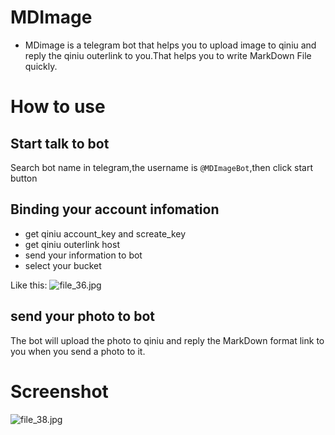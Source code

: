 # MDImage

* MDimage is a telegram bot that helps you to upload image to qiniu and reply the qiniu outerlink to you.That helps you to write MarkDown File quickly.

# How to use

## Start talk to bot

Search bot name in telegram,the username is `@MDImageBot`,then click start button

## Binding your account infomation

- get qiniu account_key and screate_key
- get qiniu outerlink host
- send your information to bot
- select your bucket 

Like this:
![file_36.jpg](http://qingliu.qiniudn.com/file_36.jpg)

## send your photo to bot

The bot  will upload the photo to qiniu and reply the MarkDown format link to you  when you send a photo to it.

# Screenshot 

![file_38.jpg](http://qingliu.qiniudn.com/file_38.jpg)




